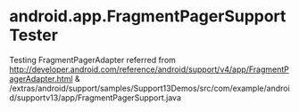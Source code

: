 # android.app.FragmentPagerSupportTester
Testing FragmentPagerAdapter referred from 
http://developer.android.com/reference/android/support/v4/app/FragmentPagerAdapter.html
& 
<Android-SDK>/extras/android/support/samples/Support13Demos/src/com/example/android/supportv13/app/FragmentPagerSupport.java
